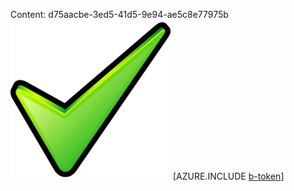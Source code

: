 Content: d75aacbe-3ed5-41d5-9e94-ae5c8e77975b![image](b4d59e1c-32a0-4913-ac5c-d6fc4a366f3a.png)
[AZURE.INCLUDE [b-token](c4942ff7-31ab-44a3-9a6c-347ea6470939.md)]
